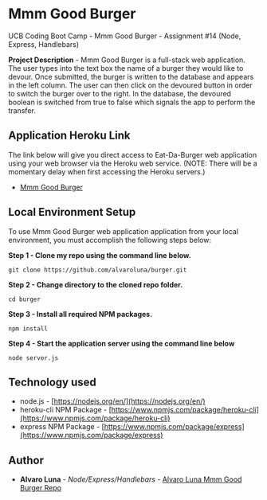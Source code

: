 # Mmm Good Burger
UCB Coding Boot Camp - Mmm Good Burger - Assignment #14 (Node, Express, Handlebars)
 <p></p>
 
**Project Description** - Mmm Good Burger is a full-stack web application. The user types into the text box the name of a burger they would like to devour. Once submitted, the burger is written to the database and appears in the left column. The user can then click on the devoured button in order to switch the burger over to the right. In the database, the devoured boolean is switched from true to false which signals the app to perform the transfer.

## Application Heroku Link
The link below will give you direct access to Eat-Da-Burger web application using your web browser via the Heroku web service. (NOTE: There will be a momentary delay when first accessing the Heroku servers.)

* [Mmm Good Burger](https://ancient-hollows-80474.herokuapp.com/)

## Local Environment Setup
To use Mmm Good Burger web application application from your local environment, you must accomplish the following steps below:

**Step 1 - Clone my repo using the command line below.**
```
git clone https://github.com/alvaroluna/burger.git
```
**Step 2 - Change directory to the cloned repo folder.**
```
cd burger
```
**Step 3 - Install all required NPM packages.**
```
npm install
```
**Step 4 - Start the application server using the command line below**
```
node server.js
```

## Technology used
- node.js - [https://nodejs.org/en/](https://nodejs.org/en/)
- heroku-cli NPM Package - [https://www.npmjs.com/package/heroku-cli](https://www.npmjs.com/package/heroku-cli)
- express NPM Package - [https://www.npmjs.com/package/express](https://www.npmjs.com/package/express)

## Author

* **Alvaro Luna** - *Node/Express/Handlebars* - [Alvaro Luna Mmm Good Burger Repo](https://github.com/alvaroluna/burger)
